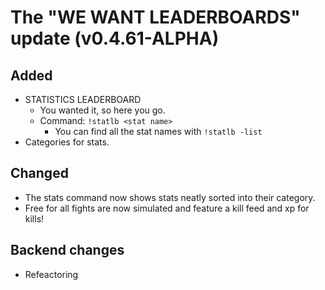 # The "WE WANT LEADERBOARDS" update (v0.4.61-ALPHA)

## Added
- STATISTICS LEADERBOARD
  - You wanted it, so here you go.
  - Command: `!statlb <stat name>`
    - You can find all the stat names with `!statlb -list`
- Categories for stats.

## Changed
- The stats command now shows stats neatly sorted into their category.
- Free for all fights are now simulated and feature a kill feed and xp for kills!

## Backend changes
- Refeactoring